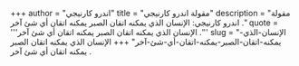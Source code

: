 +++
author = "اندرو كارنيجي"
title = "مقولة اندرو كارنيجي"
description = "مقولة اندرو كارنيجي: الإنسان الذي يمكنه اتقان الصبر يمكنه اتقان أي شئ آخر ."
quote = '''الإنسان الذي يمكنه اتقان الصبر يمكنه اتقان أي شئ آخر .'''
slug = "الإنسان-الذي-يمكنه-اتقان-الصبر-يمكنه-اتقان-أي-شئ-آخر"
+++
الإنسان الذي يمكنه اتقان الصبر يمكنه اتقان أي شئ آخر .
